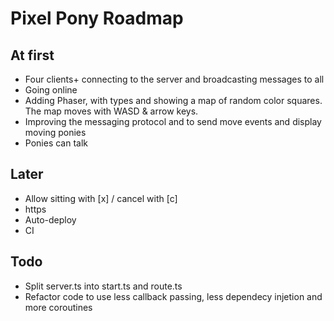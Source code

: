 # Pixel Pony Roadmap

## At first

- Four clients+ connecting to the server and broadcasting messages to all
- Going online
- Adding Phaser, with types and showing a map of random color squares. The map moves with WASD & arrow keys.
- Improving the messaging protocol and to send move events and display moving ponies
- Ponies can talk

## Later

- Allow sitting with [x] / cancel with [c]
- https
- Auto-deploy
- CI

## Todo

- Split server.ts into start.ts and route.ts
- Refactor code to use less callback passing, less dependecy injetion and more coroutines
